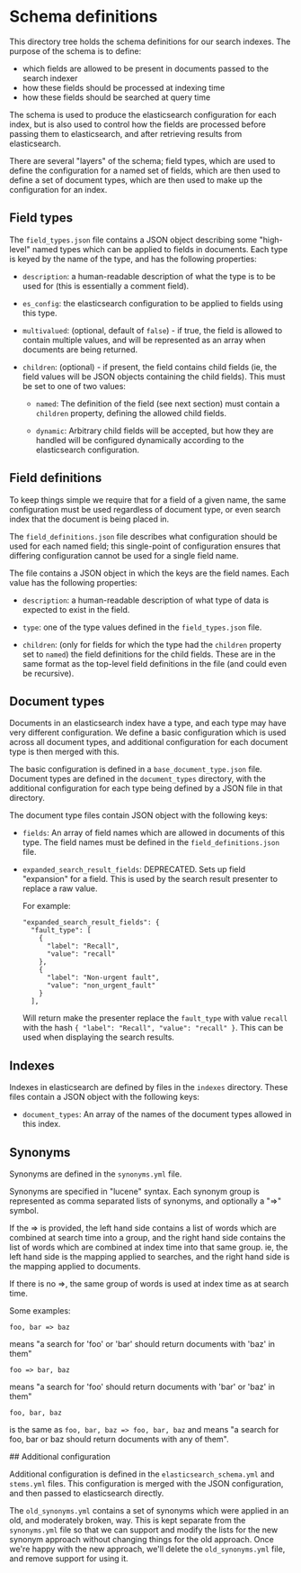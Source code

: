 # Schema definitions

This directory tree holds the schema definitions for our search indexes.
The purpose of the schema is to define:

 - which fields are allowed to be present in documents passed to the search
   indexer
 - how these fields should be processed at indexing time
 - how these fields should be searched at query time

The schema is used to produce the elasticsearch configuration for each index,
but is also used to control how the fields are processed before passing them to
elasticsearch, and after retrieving results from elasticsearch.

There are several "layers" of the schema; field types, which are used to define
the configuration for a named set of fields, which are then used to define a
set of document types, which are then used to make up the configuration for an
index.

## Field types

The `field_types.json` file contains a JSON object describing some "high-level"
named types which can be applied to fields in documents.  Each type is keyed by
the name of the type, and has the following properties:

 - `description`: a human-readable description of what the type is to be used
   for (this is essentially a comment field).

 - `es_config`: the elasticsearch configuration to be applied to fields using
   this type.

 - `multivalued`: (optional, default of `false`) - if true, the field is
   allowed to contain multiple values, and will be represented as an array when
   documents are being returned.

 - `children`: (optional) - if present, the field contains child fields (ie,
   the field values will be JSON objects containing the child fields).  This
   must be set to one of two values:

   - `named`: The definition of the field (see next section) must contain a
     `children` property, defining the allowed child fields.

   - `dynamic`: Arbitrary child fields will be accepted, but how they are
     handled will be configured dynamically according to the elasticsearch
     configuration.

## Field definitions

To keep things simple we require that for a field of a given name, the same
configuration must be used regardless of document type, or even search index
that the document is being placed in.

The `field_definitions.json` file describes what configuration should be used
for each named field; this single-point of configuration ensures that differing
configuration cannot be used for a single field name.

The file contains a JSON object in which the keys are the field names.  Each
value has the following properties:

 - `description`: a human-readable description of what type of data is expected
   to exist in the field.

 - `type`: one of the type values defined in the `field_types.json` file.

 - `children`: (only for fields for which the type had the `children` property
   set to `named`) the field definitions for the child fields.  These are in
   the same format as the top-level field definitions in the file (and could
   even be recursive).

## Document types

Documents in an elasticsearch index have a type, and each type may have very
different configuration.  We define a basic configuration which is used across
all document types, and additional configuration for each document type is then
merged with this.

The basic configuration is defined in a `base_document_type.json` file.
Document types are defined in the `document_types` directory, with the
additional configuration for each type being defined by a JSON file in that
directory.

The document type files contain JSON object with the following keys:

 - `fields`: An array of field names which are allowed in documents of this
   type.  The field names must be defined in the `field_definitions.json` file.

 - `expanded_search_result_fields`: DEPRECATED. Sets up field "expansion" for a
    field. This is used by the search result presenter to replace a raw value.

    For example:

    ```
    "expanded_search_result_fields": {
      "fault_type": [
        {
          "label": "Recall",
          "value": "recall"
        },
        {
          "label": "Non-urgent fault",
          "value": "non_urgent_fault"
        }
      ],
    ```

    Will return make the presenter replace the `fault_type` with value `recall`
    with the hash `{ "label": "Recall", "value": "recall" }`. This can be used
    when displaying the search results.

## Indexes

Indexes in elasticsearch are defined by files in the `indexes` directory.
These files contain a JSON object with the following keys:

 - `document_types`: An array of the names of the document types allowed in this index.

## Synonyms

Synonyms are defined in the `synonyms.yml` file.

Synonyms are specified in "lucene" syntax.  Each synonym group is represented
as comma separated lists of synonyms, and optionally a "=>" symbol.

If the => is provided, the left hand side contains a list of words which are
combined at search time into a group, and the right hand side contains the list
of words which are combined at index time into that same group.  ie, the left
hand side is the mapping applied to searches, and the right hand side is the
mapping applied to documents.

If there is no =>, the same group of words is used at index time as at
search time.

Some examples:

    foo, bar => baz

means "a search for 'foo' or 'bar' should return documents with 'baz' in them"

    foo => bar, baz

means "a search for 'foo' should return documents with 'bar' or 'baz' in them"

    foo, bar, baz

is the same as `foo, bar, baz => foo, bar, baz` and means "a search for
foo, bar or baz should return documents with any of them".

## Additional configuration

Additional configuration is defined in the `elasticsearch_schema.yml` and
`stems.yml` files.  This configuration is merged with the JSON configuration,
and then passed to elasticsearch directly.

The `old_synonyms.yml` contains a set of synonyms which were applied in an old,
and moderately broken, way.  This is kept separate from the `synonyms.yml` file
so that we can support and modify the lists for the new synonym approach
without changing things for the old approach.  Once we're happy with the new
approach, we'll delete the `old_synonyms.yml` file, and remove support for
using it.
